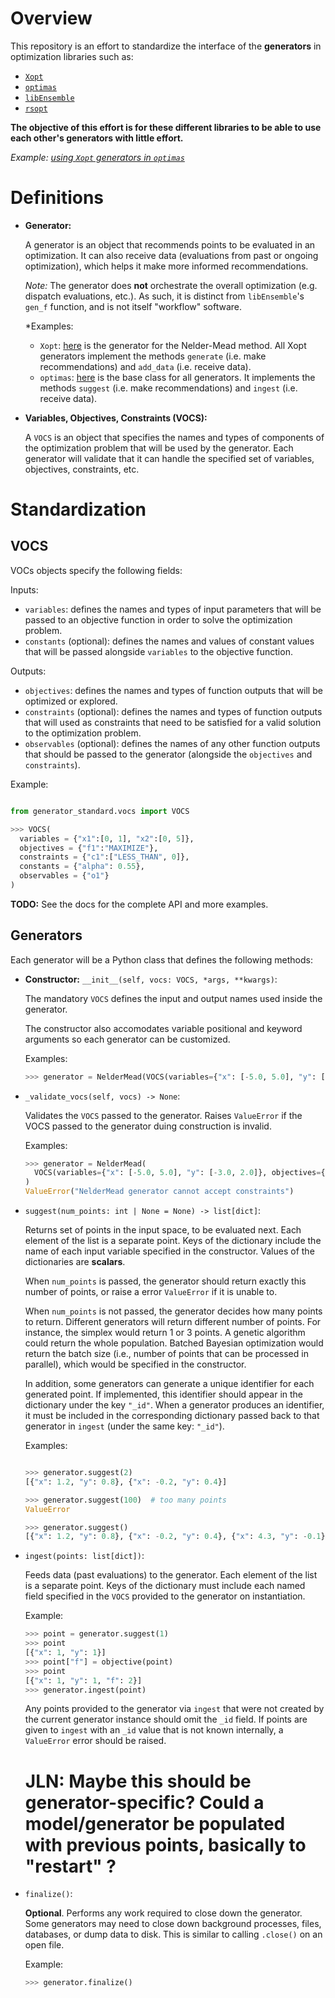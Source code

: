 # Overview

This repository is an effort to standardize the interface of the **generators** in optimization libraries such as:

- [`Xopt`](https://github.com/ChristopherMayes/Xopt)
- [`optimas`](https://github.com/optimas-org/optimas)
- [`libEnsemble`](https://github.com/Libensemble/libensemble)
- [`rsopt`](https://github.com/radiasoft/rsopt)

**The objective of this effort is for these different libraries to be able to use each other's generators with little effort.**

*Example: [using `Xopt` generators in `optimas`](https://github.com/optimas-org/optimas/pull/151)*

# Definitions

- **Generator:**

  A generator is an object that recommends points to be evaluated in an optimization. It can also receive data (evaluations from past or ongoing optimization), which helps it make more informed recommendations.

  *Note:* The generator does **not** orchestrate the overall optimization (e.g. dispatch evaluations, etc.). As such, it is distinct from `libEnsemble`'s `gen_f` function, and is not itself "workflow" software.

  *Examples:
    - `Xopt`: [here](https://github.com/ChristopherMayes/Xopt/blob/main/xopt/generators/sequential/neldermead.py#L64) is the generator for the Nelder-Mead method. All Xopt generators implement the methods `generate` (i.e. make recommendations) and `add_data` (i.e. receive data).
    - `optimas`: [here](https://github.com/optimas-org/optimas/blob/main/optimas/generators/base.py#L27) is the base class for all generators. It implements the methods `suggest` (i.e. make recommendations) and `ingest` (i.e. receive data).

- **Variables, Objectives, Constraints (VOCS):**

  A `VOCS` is an object that specifies the names and types of components of the optimization problem that will be used by the generator. Each generator will validate that it can handle the specified set of variables, objectives, constraints, etc.


# Standardization

## VOCS
VOCs objects specify the following fields:

Inputs:
  - `variables`: defines the names and types of input parameters that will be passed to an objective function in order to solve the optimization problem.
  - `constants` (optional): defines the names and values of constant values that will be passed alongside `variables` to the objective function.

Outputs:
  - `objectives`: defines the names and types of function outputs that will be optimized or explored.
  - `constraints` (optional): defines the names and types of function outputs that will used as constraints that need to be satisfied for a valid solution to the optimization problem.
  - `observables` (optional): defines the names of any other function outputs that should be passed to the generator (alongside the `objectives` and `constraints`).

Example:

  ```python

  from generator_standard.vocs import VOCS

  >>> VOCS(
    variables = {"x1":[0, 1], "x2":[0, 5]},
    objectives = {"f1":"MAXIMIZE"},
    constraints = {"c1":["LESS_THAN", 0]},
    constants = {"alpha": 0.55},
    observables = {"o1"}
  )
  ```

**TODO:** See the docs for the complete API and more examples.

## Generators

Each generator will be a Python class that defines the following methods:

- **Constructor:**
  `__init__(self, vocs: VOCS, *args, **kwargs)`:

  The mandatory `VOCS` defines the input and output names used inside the generator.

  The constructor also accomodates variable positional and keyword arguments so each generator can be customized.

  Examples:

    ```python
    >>> generator = NelderMead(VOCS(variables={"x": [-5.0, 5.0], "y": [-3.0, 2.0]}, objectives={"f": "MAXIMIZE"}), adaptive=False)
    ```

- `_validate_vocs(self, vocs) -> None`:

  Validates the `VOCS` passed to the generator. Raises ``ValueError`` if the VOCS passed to the generator duing construction is invalid.

    Examples:

    ```python
    >>> generator = NelderMead(
      VOCS(variables={"x": [-5.0, 5.0], "y": [-3.0, 2.0]}, objectives={"f": "MAXIMIZE"}, constraints={"c":["LESS_THAN", 0.0]})
    )
    ValueError("NelderMead generator cannot accept constraints")
    ```

- `suggest(num_points: int | None = None) -> list[dict]`:

  Returns set of points in the input space, to be evaluated next. Each element of the list is a separate point.
  Keys of the dictionary include the name of each input variable specified in the constructor. Values of the dictionaries are **scalars**.

  When `num_points` is passed, the generator should return exactly this number of points, or raise a error ``ValueError`` if it is unable to.

  When `num_points` is not passed, the generator decides how many points to return.
  Different generators will return different number of points. For instance, the simplex would return 1 or 3 points. A genetic algorithm could return the whole population. Batched Bayesian optimization would return the batch size (i.e., number of points that can be processed in parallel), which would be specified in the constructor.

  In addition, some generators can generate a unique identifier for each generated point. If implemented, this identifier should appear in the dictionary under the key `"_id"`.
  When a generator produces an identifier, it must be included in the corresponding dictionary passed back to that generator in `ingest` (under the same key: `"_id"`).

  Examples:

    ```python

    >>> generator.suggest(2)
    [{"x": 1.2, "y": 0.8}, {"x": -0.2, "y": 0.4}]

    >>> generator.suggest(100)  # too many points
    ValueError

    >>> generator.suggest()
    [{"x": 1.2, "y": 0.8}, {"x": -0.2, "y": 0.4}, {"x": 4.3, "y": -0.1}]
    ```

- `ingest(points: list[dict])`:

  Feeds data (past evaluations) to the generator. Each element of the list is a separate point. Keys of the dictionary must include each named field specified in the `VOCS` provided
  to the generator on instantiation.

  Example:

  ```python
  >>> point = generator.suggest(1)
  >>> point
  [{"x": 1, "y": 1}]
  >>> point["f"] = objective(point)
  >>> point
  [{"x": 1, "y": 1, "f": 2}]
  >>> generator.ingest(point)
  ```

  Any points provided to the generator via `ingest` that were not created by the current generator instance should omit the `_id` field. If points are given to `ingest` with an `_id` value that is not known internally, a `ValueError` error should be raised.
  
  # JLN: Maybe this should be generator-specific? Could a model/generator be populated with previous points, basically to "restart" ?

- `finalize()`:

  **Optional**. Performs any work required to close down the generator. Some generators may need to close down background processes, files, databases,
  or dump data to disk. This is similar to calling `.close()` on an open file.

  Example:

  ```python
  >>> generator.finalize()
  ```
